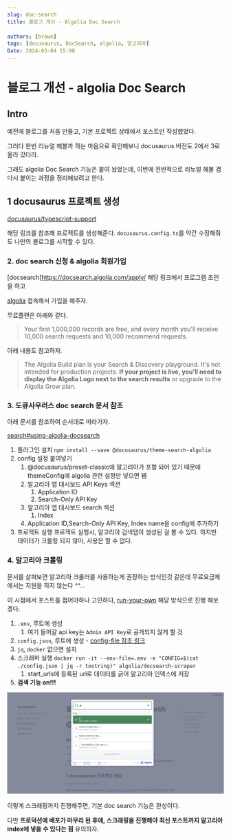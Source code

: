 ```yaml
---
slug: doc-search
title: 블로그 개선 - Algolia Doc Search

authors: [brown]
tags: [docusaurus, DocSearch, algolia, 알고리아]
Date: 2024-03-04 15:00
---
```


# 블로그 개선 - algolia Doc Search

## Intro

예전에 블로그를 처음 만들고, 기본 프로젝트 상태에서 포스트만 작성했었다.

그러다 한번 리뉴얼 해볼까 하는 마음으로 확인해보니 docusaurus 버전도 2에서 3로 올라 갔더라.

그래도 algolia Doc Search 기능은 붙여 놨었는데, 이번에 전반적으로 리뉴얼 해볼 겸 다시 붙이는 과정을 정리해보려고 한다.

<!-- truncate -->

## 1 docusaurus 프로젝트 생성

[docusaurus/typescript-support](https://docusaurus.io/docs/typescript-support)

해당 링크를 참조해 프로젝트를 생성해준다. `docusaurus.config.ts`를 약간 수정해줘도 나만의 블로그를 시작할 수 있다.

### 2. doc search 신청 & algolia 회원가입

[docsearch]https://docsearch.algolia.com/apply/ 해당 링크에서 프로그램 조인을 하고

[algolia](https://www.algolia.com/) 접속해서 가입을 해주자.

무료플랜은 아래와 같다.

> Your first 1,000,000 records are free, and every month you'll receive 10,000 search requests and 10,000 recommend requests.

아래 내용도 참고하자.

> The Algolia Build plan is your Search & Discovery playground.
> It's not intended for production projects.
> **If your project is live, you'll need to display the Algolia Logo next to the search results** or upgrade to the Algolia Grow plan.

### 3. 도큐사우러스 doc search 문서 참조

아래 문서를 참조하여 순서대로 따라가자.

[search#using-algolia-docsearch](https://docusaurus.io/docs/search#using-algolia-docsearch)

1. 플러그인 설치 `npm install --save @docusaurus/theme-search-algolia`
2. config 설정 붙여넣기
   1. @docusaurus/preset-classic에 알고리아가 포함 돠어 있기 때문에 themeConfig에 algolia 관련 설정만 넣으면 됌
   2. 알고리아 앱 대시보드 API Keys 섹션
      1. Application ID
      2. Search-Only API Key
   3. 알고리아 앱 대시보드 search 섹션
      1. Index
   4. Application ID,Search-Only API Key, Index name을 config에 추가하기
3. 프로젝트 실행
   프로젝트 실행시, 알고리아 검색탭이 생성된 걸 볼 수 있다. 하지만 데이터가 크롤링 되지 않아, 사용은 할 수 없다.

### 4. 알고리아 크롤링

문서를 살펴보면 알고리아 크롤러를 사용하는게 권장하는 방식인것 같은데 무료요금제에서는 지원을 하지 않는다 ^^...

이 시점에서 포스트를 접어야하나 고민하다, [run-your-own](https://docsearch.algolia.com/docs/legacy/run-your-own/) 해당 방식으로 진행 해보겠다.

1. `.env`, 루트에 생성
   1. 여기 들어갈 api key는 `Admin API Key`로 공개되지 않게 할 것
2. `config.json`, 루트에 생성 - [config-file 참조 링크](https://docsearch.algolia.com/docs/legacy/config-file)
3. `jq`, `docker` 없으면 설치
4. 스크래퍼 실행 `docker run -it --env-file=.env -e "CONFIG=$(cat ./config.json | jq -r tostring)" algolia/docsearch-scraper`
   1. start_urls에 등록된 url로 데이터를 긁어 알고리아 인덱스에 저장
5. **검색 기능 on!!!**

![search-test](search-test.png)

이렇게 스크래핑까지 진행해주면, 기본 doc search 기능은 완성이다.

다만 **프로덕션에 배포가 마무리 된 후에, 스크래핑을 진행해야 최신 포스트까지 알고리아 index에 넣을 수 있다는 점** 유의하자.
